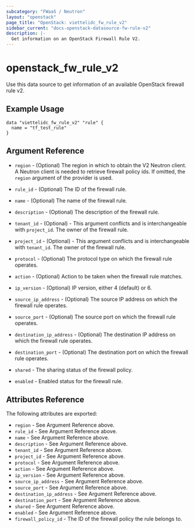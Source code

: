 ```yaml
---
subcategory: "FWaaS / Neutron"
layout: "openstack"
page_title: "OpenStack: viettelidc_fw_rule_v2"
sidebar_current: "docs-openstack-datasource-fw-rule-v2"
description: |-
  Get information on an OpenStack Firewall Rule V2.
---
```


# openstack\_fw\_rule\_v2

Use this data source to get information of an available OpenStack firewall rule v2.

## Example Usage

```hcl
data "viettelidc_fw_rule_v2" "rule" {
  name = "tf_test_rule"
}
```

## Argument Reference

* `region` - (Optional) The region in which to obtain the V2 Neutron client.
  A Neutron client is needed to retrieve firewall policy ids. If omitted, the
  `region` argument of the provider is used.

* `rule_id` - (Optional) The ID of the firewall rule.

* `name` - (Optional) The name of the firewall rule.

* `description` - (Optional) The description of the firewall rule.

* `tenant_id` - (Optional) - This argument conflicts and is interchangeable
    with `project_id`. The owner of the firewall rule.

* `project_id` - (Optional) - This argument conflicts and is interchangeable
    with `tenant_id`. The owner of the firewall rule.

* `protocol` - (Optional) The protocol type on which the firewall rule operates.

* `action` - (Optional) Action to be taken when the firewall rule matches.

* `ip_version` - (Optional) IP version, either 4 (default) or 6.

* `source_ip_address` - (Optional) The source IP address on which the firewall
    rule operates.

* `source_port` - (Optional) The source port on which the firewall
    rule operates.

* `destination_ip_address` - (Optional) The destination IP address on which the
    firewall rule operates.

* `destination_port` - (Optional) The destination port on which the firewall
    rule operates.

* `shared` - The sharing status of the firewall policy.

* `enabled` - Enabled status for the firewall rule.

## Attributes Reference

The following attributes are exported:

* `region` - See Argument Reference above.
* `rule_id` - See Argument Reference above.
* `name` - See Argument Reference above.
* `description` - See Argument Reference above.
* `tenant_id` - See Argument Reference above.
* `project_id` - See Argument Reference above.
* `protocol` - See Argument Reference above.
* `action` - See Argument Reference above.
* `ip_version` - See Argument Reference above.
* `source_ip_address` - See Argument Reference above.
* `source_port` - See Argument Reference above.
* `destination_ip_address` - See Argument Reference above.
* `destination_port` - See Argument Reference above.
* `shared` - See Argument Reference above.
* `enabled` - See Argument Reference above.
* `firewall_policy_id` - The ID of the firewall policy the rule belongs to.
